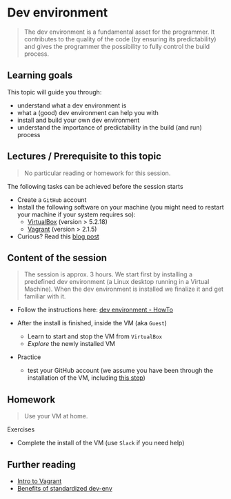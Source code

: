 # Dev environment
> The dev environment is a fundamental asset for the programmer. It contributes to the quality of the code (by ensuring its predictability) and gives the programmer the possibility to fully control the build process.    

## Learning goals
This topic will guide you through: 
* understand what a dev environment is
* what a (good) dev environment can help you with
* install and build your own dev environment
* understand the importance of predictability in the build (and run) process
 
## Lectures / Prerequisite to this topic 
> No particular reading or homework for this session. 

The following tasks can be achieved before the session starts 
  * Create a `GitHub` account
  * Install the following software on your machine (you might need to restart your machine if your system requires so): 
    * [VirtualBox](https://www.virtualbox.org/wiki/Downloads) (version > 5.2.18)
    * [Vagrant](https://www.vagrantup.com/downloads.html) (version > 2.1.5)
  * Curious? Read this [blog post](https://www.getzephyr.com/insights/benefits-standardized-development-environments-agile-development)

## Content of the session
> The session is approx. 3 hours. We start first by installing a predefined dev environment (a Linux desktop running in a Virtual Machine). When the dev environment is installed we finalize it and get familiar with it. 

  * Follow the instructions here: [dev environment - HowTo](https://github.com/WeIgniteTech/dev-environment/blob/master/README.md)

  * After the install is finished, inside the VM (aka `Guest`)
    * Learn to start and stop the VM from `VirtualBox` 
    * _Explore_ the newly installed VM

  * Practice
    * test your GitHub account (we assume you have been through the installation of the VM, including [this step](https://github.com/WeIgniteTech/dev-environment/blob/master/README.md#make-the-vm-ready-to-use-with-a-few-manual-steps))


## Homework
> Use your VM at home.

Exercises
  * Complete the install of the VM (use `Slack` if you need help)
  

## Further reading
 * [Intro to Vagrant](https://www.vagrantup.com/intro/index.html)
 * [Benefits of standardized dev-env](https://dzone.com/articles/benefits-of-standardized-development-environments)
 
